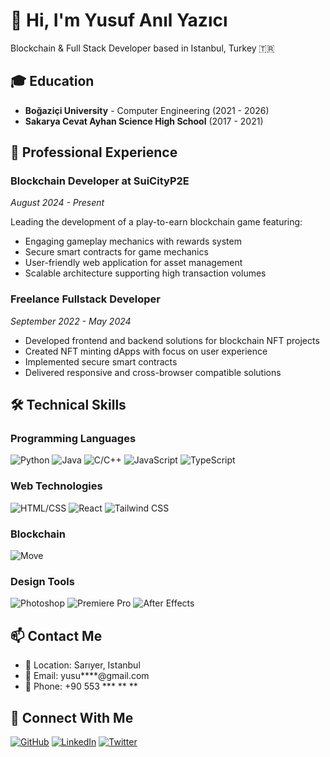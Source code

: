 # 👋 Hi, I'm Yusuf Anıl Yazıcı

Blockchain & Full Stack Developer based in Istanbul, Turkey 🇹🇷

## 🎓 Education
- **Boğaziçi University** - Computer Engineering (2021 - 2026)
- **Sakarya Cevat Ayhan Science High School** (2017 - 2021)

## 💼 Professional Experience

### Blockchain Developer at SuiCityP2E
*August 2024 - Present*

Leading the development of a play-to-earn blockchain game featuring:
- Engaging gameplay mechanics with rewards system
- Secure smart contracts for game mechanics
- User-friendly web application for asset management
- Scalable architecture supporting high transaction volumes

### Freelance Fullstack Developer
*September 2022 - May 2024*

- Developed frontend and backend solutions for blockchain NFT projects
- Created NFT minting dApps with focus on user experience
- Implemented secure smart contracts
- Delivered responsive and cross-browser compatible solutions

## 🛠️ Technical Skills

### Programming Languages
![Python](https://img.shields.io/badge/-Python-3776AB?style=flat-square&logo=Python&logoColor=white)
![Java](https://img.shields.io/badge/-Java-007396?style=flat-square&logo=java&logoColor=white)
![C/C++](https://img.shields.io/badge/-C%2FC%2B%2B-00599C?style=flat-square&logo=c%2B%2B&logoColor=white)
![JavaScript](https://img.shields.io/badge/-JavaScript-F7DF1E?style=flat-square&logo=javascript&logoColor=black)
![TypeScript](https://img.shields.io/badge/-TypeScript-3178C6?style=flat-square&logo=typescript&logoColor=white)

### Web Technologies
![HTML/CSS](https://img.shields.io/badge/-HTML%2FCSS-E34F26?style=flat-square&logo=html5&logoColor=white)
![React](https://img.shields.io/badge/-React-61DAFB?style=flat-square&logo=react&logoColor=black)
![Tailwind CSS](https://img.shields.io/badge/-Tailwind%20CSS-38B2AC?style=flat-square&logo=tailwind-css&logoColor=white)

### Blockchain
![Move](https://img.shields.io/badge/-Move-8B89CC?style=flat-square)

### Design Tools
![Photoshop](https://img.shields.io/badge/-Photoshop-31A8FF?style=flat-square&logo=adobe-photoshop&logoColor=white)
![Premiere Pro](https://img.shields.io/badge/-Premiere%20Pro-9999FF?style=flat-square&logo=adobe-premiere-pro&logoColor=white)
![After Effects](https://img.shields.io/badge/-After%20Effects-9999FF?style=flat-square&logo=adobe-after-effects&logoColor=white)

## 📫 Contact Me
- 📍 Location: Sarıyer, Istanbul
- 📧 Email: yusu****@gmail.com
- 📱 Phone: +90 553 *** ** **

## 🔗 Connect With Me
[![GitHub](https://img.shields.io/badge/-GitHub-181717?style=flat-square&logo=github)](https://github.com/Y4Z1C1)
[![LinkedIn](https://img.shields.io/badge/-LinkedIn-0A66C2?style=flat-square&logo=linkedin)](https://linkedin.com/in/your-profile)
[![Twitter](https://img.shields.io/badge/-Twitter-1DA1F2?style=flat-square&logo=twitter&logoColor=white)](https://twitter.com/your-profile)
